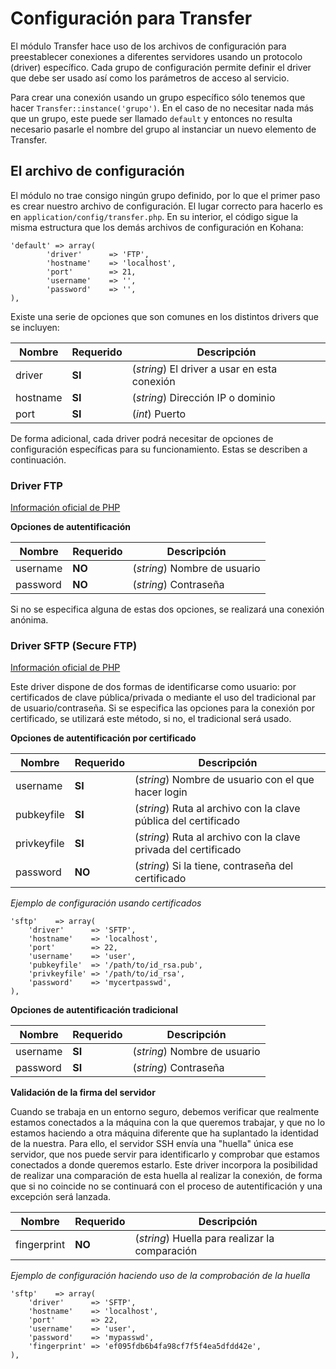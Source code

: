 # Configuración para Transfer

El módulo Transfer hace uso de los archivos de configuración para preestablecer conexiones a diferentes
servidores usando un protocolo (driver) específico. Cada grupo de configuración permite definir el driver 
que debe ser usado así como los parámetros de acceso al servicio.

Para crear una conexión usando un grupo específico sólo tenemos que hacer `Transfer::instance('grupo')`. En 
el caso de no necesitar nada más que un grupo, este puede ser llamado `default` y entonces no resulta necesario
pasarle el nombre del grupo al instanciar un nuevo elemento de Transfer.

## El archivo de configuración

El módulo no trae consigo ningún grupo definido, por lo que el primer paso es crear nuestro archivo de configuración.
El lugar correcto para hacerlo es en `application/config/transfer.php`. En su interior, el código sigue la misma estructura
que los demás archivos de configuración en Kohana:

	'default' => array(
			'driver'      => 'FTP',
			'hostname'    => 'localhost',
			'port'        => 21,
			'username'    => '',
			'password'    => '',
	),

Existe una serie de opciones que son comunes en los distintos drivers que se incluyen:

Nombre       | Requerido | Descripción
------------ | --------- | ------------------------------------------------
driver       | __SI__    | (_string_) El driver a usar en esta conexión
hostname     | __SI__    | (_string_) Dirección IP o dominio
port         | __SI__    | (_int_) Puerto

De forma adicional, cada driver podrá necesitar de opciones de configuración específicas para
su funcionamiento. Estas se describen a continuación.

### Driver FTP

[Información oficial de PHP](http://php.net/manual/en/book.ftp.php)

__Opciones de autentificación__

Nombre       | Requerido | Descripción
------------ | --------- | ------------------------------------------------
username     | __NO__    | (_string_) Nombre de usuario
password     | __NO__    | (_string_) Contraseña

Si no se especifica alguna de estas dos opciones, se realizará una conexión anónima.


### Driver SFTP (Secure FTP)

[Información oficial de PHP](http://php.net/manual/en/book.ssh2.php)

Este driver dispone de dos formas de identificarse como usuario: por certificados de clave pública/privada
o mediante el uso del tradicional par de usuario/contraseña. Si se especifica las opciones para la conexión
por certificado, se utilizará este método, si no, el tradicional será usado.

__Opciones de autentificación por certificado__

Nombre       | Requerido | Descripción
------------ | --------- | ------------------------------------------------
username     | __SI__    | (_string_) Nombre de usuario con el que hacer login
pubkeyfile   | __SI__    | (_string_) Ruta al archivo con la clave pública del certificado
privkeyfile  | __SI__    | (_string_) Ruta al archivo con la clave privada del certificado
password     | __NO__    | (_string_) Si la tiene, contraseña del certificado

_Ejemplo de configuración usando certificados_

	'sftp'    => array(
		'driver'      => 'SFTP',
		'hostname'    => 'localhost',
		'port'        => 22,
		'username'    => 'user',
		'pubkeyfile'  => '/path/to/id_rsa.pub',
        'privkeyfile' => '/path/to/id_rsa',
		'password'    => 'mycertpasswd',
	),

__Opciones de autentificación tradicional__

Nombre       | Requerido | Descripción
------------ | --------- | ------------------------------------------------
username     | __SI__    | (_string_) Nombre de usuario
password     | __SI__    | (_string_) Contraseña

__Validación de la firma del servidor__

Cuando se trabaja en un entorno seguro, debemos verificar que realmente estamos conectados
a la máquina con la que queremos trabajar, y que no lo estamos haciendo a otra máquina diferente
que ha suplantado la identidad de la nuestra. Para ello, el servidor SSH envía una "huella" única
ese servidor, que nos puede servir para identificarlo y comprobar que estamos conectados a donde
queremos estarlo. Este driver incorpora la posibilidad de realizar una comparación de esta huella
al realizar la conexión, de forma que si no coincide no se continuará con el proceso de autentificación
y una excepción será lanzada. 

Nombre       | Requerido | Descripción
------------ | --------- | ------------------------------------------------
fingerprint  | __NO__    | (_string_) Huella para realizar la comparación

_Ejemplo de configuración haciendo uso de la comprobación de la huella_

	'sftp'    => array(
		'driver'      => 'SFTP',
		'hostname'    => 'localhost',
		'port'        => 22,
		'username'    => 'user',
		'password'    => 'mypasswd',
		'fingerprint' => 'ef095fdb6b4fa98cf7f5f4ea5dfdd42e',
	),


